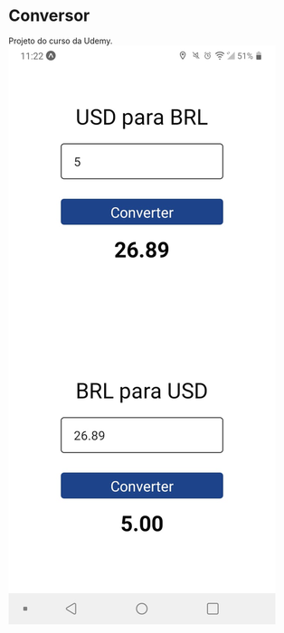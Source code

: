 # Conversor

Projeto do curso da Udemy.
![Home](https://github.com/leocassiosilva/conversor/blob/main/conversor.jpeg)
